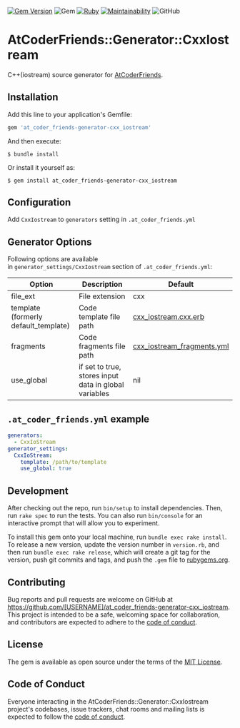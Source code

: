[![Gem Version](https://badge.fury.io/rb/at_coder_friends-generator-cxx_iostream.svg)](https://badge.fury.io/rb/at_coder_friends-generator-cxx_iostream)
![Gem](https://img.shields.io/gem/dt/at_coder_friends-generator-cxx_iostream)
[![Ruby](https://github.com/nejiko96/at_coder_friends-generator-cxx_iostream/actions/workflows/ruby.yml/badge.svg)](https://github.com/nejiko96/at_coder_friends-generator-cxx_iostream/actions/workflows/ruby.yml)
[![Maintainability](https://api.codeclimate.com/v1/badges/d09d6944c51982d660cd/maintainability)](https://codeclimate.com/github/nejiko96/at_coder_friends-generator-cxx_iostream/maintainability)
![GitHub](https://img.shields.io/github/license/nejiko96/at_coder_friends-generator-cxx_iostream)

# AtCoderFriends::Generator::CxxIostream

C++(iostream) source generator for [AtCoderFriends](https://github.com/nejiko96/at_coder_friends).  

## Installation

Add this line to your application's Gemfile:

```ruby
gem 'at_coder_friends-generator-cxx_iostream'
```

And then execute:

    $ bundle install

Or install it yourself as:

    $ gem install at_coder_friends-generator-cxx_iostream

## Configuration

Add `CxxIostream` to `generators` setting in `.at_coder_friends.yml`

## Generator Options

Following options are available  
in `generator_settings/CxxIostream` section of `.at_coder_friends.yml`:

| Option     | Description    | Default |
| ---------- | -------------- | ------- |
| file_ext   | File extension | cxx     |
| template<br>(formerly default_template) | Code template file path | [cxx_iostream.cxx.erb](/templates/cxx_iostream.cxx.erb) |
| fragments  | Code fragments file path | [cxx_iostream_fragments.yml](/templates/cxx_iostream_fragments.yml) |
| use_global | if set to true, stores input data in global variables | nil |

## `.at_coder_friends.yml` example
  ```YAML
  generators:
    - CxxIoStream
  generator_settings:
    CxxIoStream:
      template: /path/to/template
      use_global: true
  ```

## Development

After checking out the repo, run `bin/setup` to install dependencies. Then, run `rake spec` to run the tests. You can also run `bin/console` for an interactive prompt that will allow you to experiment.

To install this gem onto your local machine, run `bundle exec rake install`. To release a new version, update the version number in `version.rb`, and then run `bundle exec rake release`, which will create a git tag for the version, push git commits and tags, and push the `.gem` file to [rubygems.org](https://rubygems.org).

## Contributing

Bug reports and pull requests are welcome on GitHub at https://github.com/[USERNAME]/at_coder_friends-generator-cxx_iostream. This project is intended to be a safe, welcoming space for collaboration, and contributors are expected to adhere to the [code of conduct](https://github.com/[USERNAME]/at_coder_friends-generator-cxx_iostream/blob/master/CODE_OF_CONDUCT.md).


## License

The gem is available as open source under the terms of the [MIT License](https://opensource.org/licenses/MIT).

## Code of Conduct

Everyone interacting in the AtCoderFriends::Generator::CxxIostream project's codebases, issue trackers, chat rooms and mailing lists is expected to follow the [code of conduct](https://github.com/[USERNAME]/at_coder_friends-generator-cxx_iostream/blob/master/CODE_OF_CONDUCT.md).
